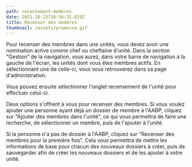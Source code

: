 ```yaml
---
path: recensement-membres
date: 2021-10-23T16:56:32.819Z
title: Recenser des membres
thumbnail: /assets/promesse.gif
---
```

Pour recenser des membres dans une unités, vous devez avoir une nomination active comme chef ou cheftaine d'unité. Dans la section "Gestion" de la navigation, vous aurez, dans votre barre de navigation à la gauche de l'écran, les unités dont vous êtes membres actifs. En sélectionnant une de celle-ci, vous vous retrouverez dans sa page d'administration.

Vous pouvez ensuite sélectionner l'onglet recensement de l'unité pour effectuer celui-ci.

Deux options s'offrent à vous pour recenser des membres. Si vous voulez ajouter une personne ayant déjà un dossier de membre à l'AABP, cliquez sur "Ajouter des membres dans l'unité", ce qui vous permettra de faire une recherche, de sélectionner un membre, puis de l'ajouter à l'unité.

Si la personne n'a pas de dossier à l'AABP, cliquez sur "Recenser des membres pour la première fois". Cela vous permettra de mettre les informations de base pour chacun des nouveaux dossiers à créer, puis de sauvegarder afin de créer les nouveaux dossiers et de les ajouter à votre unité.